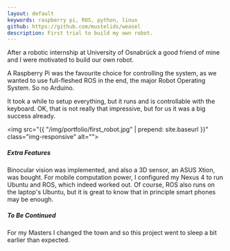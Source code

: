 ```yaml
---
layout: default
keywords: raspberry pi, ROS, python, linux
github: https://github.com/mustelids/weasel
description: First trial to build my own robot.
---
```


After a robotic internship at University of Osnabrück a good friend of mine
and I were motivated to build our own robot.

A Raspberry Pi was the favourite choice for controlling the system, as we
wanted to use full-fleshed ROS in the end, the major Robot Operating System.
So no Arduino.

It took a while to setup everything, but it runs and is controllable with
the keyboard. OK, that is not really that impressive, but for us it was a big
success already.

<img src="{{ "/img/portfolio/first_robot.jpg" | prepend: site.baseurl }}" class="img-responsive" alt="">

##### Extra Features

Binocular vision was implemented, and also a 3D sensor, an ASUS Xtion, was bought.
For mobile computation power, I configured my Nexus 4 to run Ubuntu and ROS,
which indeed worked out. Of course, ROS also runs on the laptop's Ubuntu,
but it is great to know that in principle smart phones may be enough.

##### To Be Continued
For my Masters I changed the town and so this project went to sleep a bit earlier
than expected.
